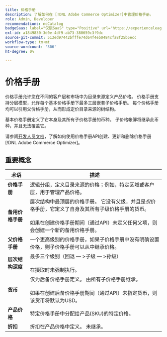 ```yaml
---
title: 价格手册
description: 了解如何在 [!DNL Adobe Commerce Optimizer]中管理价格手册。
role: Admin, Developer
recommendations: noCatalog
badgeSaas: label="仅限SaaS" type="Positive" url="https://experienceleague.adobe.com/en/docs/commerce/user-guides/product-solutions" tooltip="仅适用于Adobe Commerce as a Cloud Service和Adobe Commerce Optimizer项目(Adobe管理的SaaS基础架构)。"
exl-id: a1849830-3d0e-4df9-ab73-380659c3f9dc
source-git-commit: 513ed97442bfffe74d64f4eb0484cfa8f25b5ecc
workflow-type: tm+mt
source-wordcount: '306'
ht-degree: 0%

---
```


# 价格手册

价格手册允许您在不同的客户层和市场中为目录来源定义产品价格。 价格手册支持分层模型，允许每个基本价格手册下最多三层嵌套子价格手册。 每个价格手册均可以引用父价格手册，从而形成定价目录来源的树结构。

基本价格手册定义了它本身及其所有子价格手册的币种。 子价格帐簿将继承此币种，并且无法覆盖它。

请参阅[开发人员文档](https://developer.adobe.com/commerce/services/reference/rest/)，了解如何使用价格手册API创建、更新和删除价格手册[!DNL Adobe Commerce Optimizer]。

## 重要概念

| 术语 | 描述 |
|------|-------------|
| **价格手册** | 逻辑分组，定义目录来源的价格；例如，特定区域或客户层，用于管理产品价格。 |
| **备用价格手册** | 层次结构中最顶层的价格手册。 它没有父级，并且是&#x200B;*仅*&#x200B;价格手册，它定义了自身及其所有子级价格手册的货币。<br/><br/>如果在创建价格手册期间（通过API）未定义任何父项，则会创建一个新的备用价格手册。 |
| **父价格手册** | 一个更高级别的价格手册，如果子价格手册中没有明确设置价格，则子价格手册可以从中继承价格。 |
| **层次结构深度** | 最多三个级别（回退 — >子级 — >孙级）<br/><br/>在摄取时未强制执行。 |
| **货币** | 仅为后备价格手册定义。 由所有子价格手册继承。<br/><br/>如果在创建后备价格手册期间（通过API）未指定货币，则该货币将默认为USD。 |
| **产品价格** | 特定价格手册中分配给产品(SKU)的特定价格。 |
| **折扣** | 折扣在产品价格中定义。 未继承。 |
